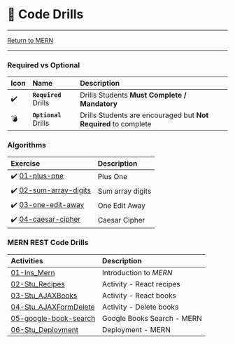# :dart: Code Drills

<hr> 

[Return to MERN](../README.md)

<hr> 

### Required vs Optional

| Icon | Name | Description |
|:--|:--|:--|
| :heavy_check_mark:  | **`Required`** Drills  | Drills Students **Must Complete / Mandatory** |
| :bomb:  | **`Optional`** Drills  | Drills Students are encouraged but **Not Required** to complete |

### Algorithms

|  Exercise |  Description |
|:--	|:--
| :heavy_check_mark: [01-plus-one](00-algorithms/01-plus-one/README.md) | Plus One
| :heavy_check_mark: [02-sum-array-digits](00-algorithms/02-sum-array-digits/README.md) | Sum array digits
| :heavy_check_mark: [03-one-edit-away](00-algorithms/03-one-edit-away/README.md) | One Edit Away
| :heavy_check_mark: [04-caesar-cipher](00-algorithms/04-caesar-cipher/README.md) | Caesar Cipher


### MERN REST Code Drills 

|  Activities |  Description |
|:--	|:--
|[01-Ins_Mern](01-mern/01-Ins_Mern)| Introduction to *MERN* |
|[02-Stu_Recipes](01-mern/02-Stu_Recipes)| Activity - React recipes |
|[03-Stu_AJAXBooks](01-mern/03-Stu_AJAXBooks)| Activity - React books |
|[04-Stu_AJAXFormDelete](01-mern/04-Stu_AJAXFormDelete)| Activity - Delete books |
|[05-google-book-search](01-mern/05-google-book-search)| Google Books Search - MERN |
|[06-Stu_Deployment](01-mern/06-Stu_Deployment)| Deployment - MERN |
